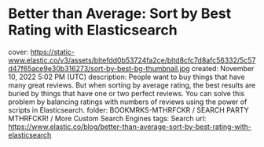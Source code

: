# Better than Average: Sort by Best Rating with Elasticsearch

cover: https://static-www.elastic.co/v3/assets/bltefdd0b53724fa2ce/bltd8cfc7d8afc56332/5c57d47f65ace9e30b316273/sort-by-best-bg-thumbnail.jpg
created: November 10, 2022 5:02 PM (UTC)
description: People want to buy things that have many great reviews. But when sorting by average rating, the best results are buried by things that have one or two perfect reviews. You can solve this problem by balancing ratings with numbers of reviews using the power of scripts in Elasticsearch.
folder: BOOKMRKS-MTHRFCKR / SEARCH PARTY MTHRFCKR! / More Custom Search Engines
tags: Search
url: https://www.elastic.co/blog/better-than-average-sort-by-best-rating-with-elasticsearch